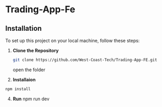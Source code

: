 # Trading-App-Fe

## Installation

To set up this project on your local machine, follow these steps:

1. **Clone the Repository**

   ```bash
   git clone https://github.com/West-Coast-Tech/Trading-App-FE.git
   ```
   open the folder

3. **Installaion**

```bash
npm install
```
4. **Run**
npm run dev
